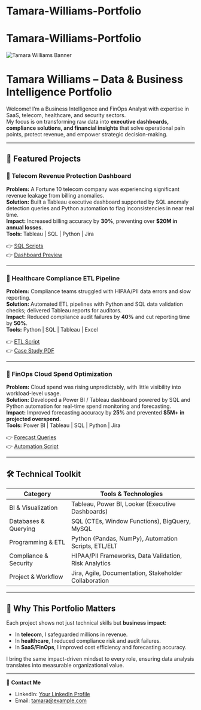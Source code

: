 # Tamara-Williams-Portfolio
# Tamara-Williams-Portfolio

![Tamara Williams Banner](./assets/Data-Analyst-Banner.png)

# Tamara Williams – Data & Business Intelligence Portfolio

Welcome! I’m a Business Intelligence and FinOps Analyst with expertise in SaaS, telecom, healthcare, and security sectors.  
My focus is on transforming raw data into **executive dashboards, compliance solutions, and financial insights** that solve operational pain points, protect revenue, and empower strategic decision-making.

---

## 🚀 Featured Projects

### 📂 Telecom Revenue Protection Dashboard
**Problem:** A Fortune 10 telecom company was experiencing significant revenue leakage from billing anomalies.  
**Solution:** Built a Tableau executive dashboard supported by SQL anomaly detection queries and Python automation to flag inconsistencies in near real time.  
**Impact:** Increased billing accuracy by **30%**, preventing over **$20M in annual losses**.  
**Tools:** Tableau | SQL | Python | Jira  

👉 [SQL Scripts](./Telecom_Revenue_Dashboard/SQL_Scripts/revenue_anomaly_queries.sql)  
👉 [Dashboard Preview](#)

---

### 📂 Healthcare Compliance ETL Pipeline
**Problem:** Compliance teams struggled with HIPAA/PII data errors and slow reporting.  
**Solution:** Automated ETL pipelines with Python and SQL data validation checks; delivered Tableau reports for auditors.  
**Impact:** Reduced compliance audit failures by **40%** and cut reporting time by **50%**.  
**Tools:** Python | SQL | Tableau | Excel  

👉 [ETL Script](./Healthcare_Compliance_ETL/Python_ETL/hipaa_etl_pipeline.py)  
👉 [Case Study PDF](./Healthcare_Compliance_ETL/Documentation/compliance_case_study.pdf)

---

### 📂 FinOps Cloud Spend Optimization
**Problem:** Cloud spend was rising unpredictably, with little visibility into workload-level usage.  
**Solution:** Developed a Power BI / Tableau dashboard powered by SQL and Python automation for real-time spend monitoring and forecasting.  
**Impact:** Improved forecasting accuracy by **25%** and prevented **$5M+ in projected overspend**.  
**Tools:** Power BI | Tableau | SQL | Python | Jira  

👉 [Forecast Queries](./FinOps_Cloud_Spend/SQL_Scripts/cloud_spend_forecast.sql)  
👉 [Automation Script](./FinOps_Cloud_Spend/Python_Automation/finops_spend_alerts.py)

---

## 🛠 Technical Toolkit

| Category                | Tools & Technologies                                   |
|-------------------------|--------------------------------------------------------|
| BI & Visualization      | Tableau, Power BI, Looker (Executive Dashboards)       |
| Databases & Querying    | SQL (CTEs, Window Functions), BigQuery, MySQL          |
| Programming & ETL       | Python (Pandas, NumPy), Automation Scripts, ETL/ELT    |
| Compliance & Security   | HIPAA/PII Frameworks, Data Validation, Risk Analytics  |
| Project & Workflow      | Jira, Agile, Documentation, Stakeholder Collaboration  |

---

## 🌟 Why This Portfolio Matters
Each project shows not just technical skills but **business impact**:  
- In **telecom**, I safeguarded millions in revenue.  
- In **healthcare**, I reduced compliance risk and audit failures.  
- In **SaaS/FinOps**, I improved cost efficiency and forecasting accuracy.  

I bring the same impact-driven mindset to every role, ensuring data analysis translates into measurable organizational value.

---

📩 **Contact Me**  
- LinkedIn: [Your LinkedIn Profile](#)  
- Email: tamara@example.com

